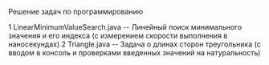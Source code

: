 Решение задач по программированию

1 LinearMinimumValueSearch.java -- Линейный поиск минимального значения и его индекса (с измерением скорости выполнения в наносекундах)
2 Triangle.java -- Задача о длинах сторон треугольника (с вводом в консоль и проверками введенных значений на натуральность) 
